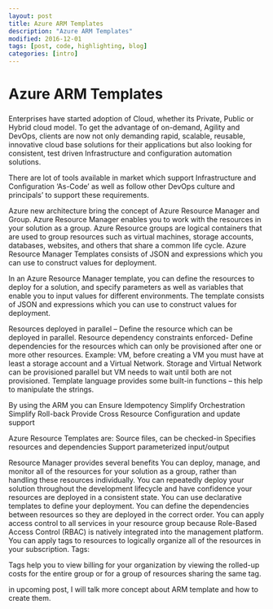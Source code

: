```yaml
---
layout: post
title: Azure ARM Templates
description: "Azure ARM Templates"
modified: 2016-12-01
tags: [post, code, highlighting, blog]
categories: [intro]
---
```


# Azure ARM Templates

###
Enterprises have started adoption of Cloud, whether its  Private, Public or Hybrid cloud model. To get the advantage of on-demand, Agility and DevOps, clients are now not only demanding rapid, scalable, reusable, innovative cloud base solutions for their applications but also looking for consistent, test driven Infrastructure and configuration automation solutions.

There are lot of tools available in market which support Infrastructure and Configuration ‘As-Code’ as well as follow other DevOps culture and principals’ to support these requirements.

Azure new architecture bring the concept of Azure Resource Manager and Group. Azure Resource Manager enables you to work with the resources in your solution as a group. Azure Resource groups are logical containers that are used to group resources such as virtual machines, storage accounts, databases, websites, and others that share a common life cycle.
Azure Resource Manager Templates consists of JSON and expressions which you can use to construct values for deployment.

In an Azure Resource Manager template, you can define the resources to deploy for a solution, and specify parameters as well as variables that enable you to input values for different environments. The template consists of JSON and expressions which you can use to construct values for deployment. 

Resources deployed in parallel – Define the resource which can be deployed in parallel.
Resource dependency constraints enforced- Define dependencies for the resources which can only be provisioned after one or more other resources. Example: VM, before creating a VM you must have at least a storage account and a Virtual Network. 
Storage and Virtual Network can be provisioned parallel but VM needs to wait until both are not provisioned.
Template language provides some built-in functions – this help to manipulate the strings.

By using the ARM you can
        Ensure Idempotency
        Simplify Orchestration
        Simplify Roll-back
        Provide Cross Resource Configuration and update support

Azure Resource Templates are:
        Source files, can be checked-in
        Specifies resources and dependencies
        Support parameterized input/output

Resource Manager provides several benefits
          You can deploy, manage, and monitor all of the resources for your solution as a group, rather than handling these resources individually.
         You can repeatedly deploy your solution throughout the development lifecycle and have confidence your resources are deployed in a consistent state.
         You can use declarative templates to define your deployment.
         You can define the dependencies between resources so they are deployed in the correct order.
        You can apply access control to all services in your resource group because Role-Based Access Control (RBAC) is natively integrated into the management platform.
        You can apply tags to resources to logically organize all of the resources in your subscription.
Tags:

Tags help you to view billing for your organization by viewing the rolled-up costs for the entire group or for a group of resources sharing the same tag.

in upcoming post, I will talk more concept about ARM template and how to create them.